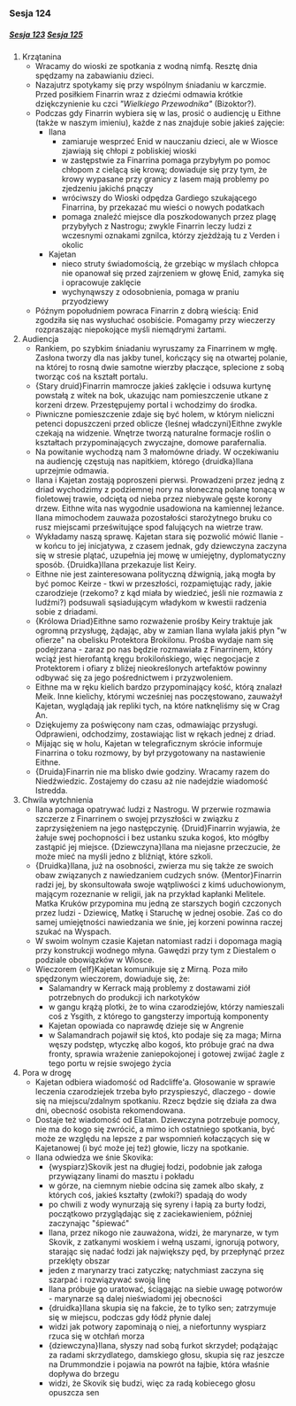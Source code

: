### Sesja 124
##### [Sesja 123](#sesja-123) [Sesja 125](#sesja-125)
1. Krzątanina
    - Wracamy do wioski ze spotkania z wodną nimfą. Resztę dnia spędzamy na zabawianiu dzieci.
    - Nazajutrz spotykamy się przy wspólnym śniadaniu w karczmie. Przed posiłkiem Finarrin wraz z dziećmi odmawia krótkie dziękczynienie ku czci _"Wielkiego Przewodnika"_ (Bizoktor?).
    - Podczas gdy Finarrin wybiera się w las, prosić o audiencję u Eithne (także w naszym imieniu), każde z nas znajduje sobie jakieś zajęcie:
        - Ilana
            - zamiaruje wesprzeć Enid w nauczaniu dzieci, ale w Wiosce zjawiają się chłopi z pobliskiej wioski
            - w zastępstwie za Finarrina pomaga przybyłym po pomoc chłopom z cielącą się krową; dowiaduje się przy tym, że krowy wypasane przy granicy z lasem mają problemy po zjedzeniu jakichś pnączy
            - wróciwszy do Wioski odpędza Gardiego szukającego Finarrina, by przekazać mu wieści o nowych podatkach
            - pomaga znaleźć miejsce dla poszkodowanych przez plagę przybyłych z Nastrogu; zwykle Finarrin leczy ludzi z wczesnymi oznakami zgnilca, którzy zjeżdżają tu z Verden i okolic
        - Kajetan
            - nieco struty świadomością, że grzebiąc w myślach chłopca nie opanował się przed zajrzeniem w głowę Enid, zamyka się i opracowuje zaklęcie
            - wychynąwszy z odosobnienia, pomaga w praniu przyodziewy
    - Późnym popołudniem powraca Finarrin z dobrą wieścią: Enid zgodziła się nas wysłuchać osobiście. Pomagamy przy wieczerzy rozpraszając niepokojące myśli niemądrymi żartami.
2. Audiencja
    - Rankiem, po szybkim śniadaniu wyruszamy za Finarrinem w mgłę. Zasłona tworzy dla nas jakby tunel, kończący się na otwartej polanie, na której to rosną dwie samotne wierzby płaczące, splecione z sobą tworząc coś na kształt portalu.
    - {Stary druid}Finarrin mamrocze jakieś zaklęcie i odsuwa kurtynę powstałą z witek na bok, ukazując nam pomieszczenie utkane z korzeni drzew. Przestępujemy portal i wchodzimy do środka.
    - Piwniczne pomieszczenie zdaje się być holem, w którym nieliczni petenci dopuszczeni przed oblicze {leśnej władczyni}Eithne zwykle czekają na widzenie. Wnętrze tworzą naturalne formacje roślin o kształtach przypominających zwyczajne, domowe parafernalia.
    - Na powitanie wychodzą nam 3 małomówne driady. W oczekiwaniu na audiencję częstują nas napitkiem, którego {druidka}Ilana uprzejmie odmawia.
    - Ilana i Kajetan zostają poproszeni pierwsi. Prowadzeni przez jedną z driad wychodzimy z podziemnej nory na słoneczną polanę tonącą w fioletowej trawie, odciętą od nieba przez niebywale gęste korony drzew. Eithne wita nas wygodnie usadowiona na kamiennej leżance. Ilana mimochodem zauważa pozostałości starożytnego bruku co rusz miejscami prześwitujące spod falujących na wietrze traw.
    - Wykładamy naszą sprawę. Kajetan stara się pozwolić mówić Ilanie - w końcu to jej inicjatywa, z czasem jednak, gdy dziewczyna zaczyna się w stresie plątać, uzupełnia jej mowę w umiejętny, dyplomatyczny sposób. {Druidka}Ilana przekazuje list Keiry.
    - Eithne nie jest zainteresowana polityczną dźwignią, jaką mogła by być pomoc Keirze - tkwi w przeszłości, rozpamiętując rady, jakie czarodzieje (rzekomo? z kąd miała by wiedzieć, jeśli nie rozmawia z ludźmi?) podsuwali sąsiadującym władykom w kwestii radzenia sobie z driadami.
    - {Królowa Driad}Eithne samo rozważenie prośby Keiry traktuje jak ogromną przysługę, żądając, aby w zamian Ilana wylała jakiś płyn "w ofierze" na obelisku Protektora Brokilonu. Prośba wydaje nam się podejrzana - zaraz po nas będzie rozmawiała z Finarrinem, który wciąż jest hierofantą kręgu brokilońskiego, więc negocjacje z Protektorem i ofiary z bliżej nieokreślonych artefaktów powinny odbywać się za jego pośrednictwem i przyzwoleniem.
    - Eithne ma w ręku kielich bardzo przypominający kość, którą znalazł Meik. Inne kielichy, którymi wcześniej nas poczęstowano, zauważył Kajetan, wyglądają jak repliki tych, na które natknęliśmy się w Crag An.
    - Dziękujemy za poświęcony nam czas, odmawiając przysługi. Odprawieni, odchodzimy, zostawiając list w rękach jednej z driad.
    - Mijając się w holu, Kajetan w telegraficznym skrócie informuje Finarrina o toku rozmowy, by był przygotowany na nastawienie Eithne.
    - {Druida}Finarrin nie ma blisko dwie godziny. Wracamy razem do Niedźwiedzic. Zostajemy do czasu aż nie nadejdzie wiadomość Istredda.
3. Chwila wytchnienia
    - Ilana pomaga opatrywać ludzi z Nastrogu. W przerwie rozmawia szczerze z Finarrinem o swojej przyszłości w związku z zaprzysiężeniem na jego następczynię. {Druid}Finarrin wyjawia, że żałuje swej pochopności i bez ustanku szuka kogoś, kto mógłby zastąpić jej miejsce. {Dziewczyna}Ilana ma niejasne przeczucie, że może mieć na myśli jedno z bliźniąt, które szkoli.
    - {Druidka}Ilana, już na osobności, zwierza mu się także ze swoich obaw związanych z nawiedzaniem cudzych snów. {Mentor}Finarrin radzi jej, by skonsultowała swoje wątpliwości z kimś uduchowionym, mającym rozeznanie w religii, jak na przykład kapłanki Melitele. Matka Kruków przypomina mu jedną ze starszych bogiń czczonych przez ludzi - Dziewicę, Matkę i Staruchę w jednej osobie. Zaś co do samej umiejętności nawiedzania we śnie, jej korzeni powinna raczej szukać na Wyspach.
    - W swoim wolnym czasie Kajetan natomiast radzi i dopomaga magią przy konstrukcji wodnego młyna. Gawędzi przy tym z Diestalem o podziale obowiązków w Wiosce.
    - Wieczorem {elf}Kajetan komunikuje się z Mirną. Poza miło spędzonym wieczorem, dowiaduje się, że:
        - Salamandry w Kerrack mają problemy z dostawami ziół potrzebnych do produkcji ich narkotyków
        - w gangu krążą plotki, że to wina czarodziejów, którzy namieszali coś z Ysgith, z którego to gangsterzy importują komponenty
        - Kajetan opowiada co naprawdę dzieje się w Angrenie
        - w Salamandrach pojawił się ktoś, kto podaje się za maga; Mirna węszy podstęp, wtyczkę albo kogoś, kto próbuje grać na dwa fronty, sprawia wrażenie zaniepokojonej i gotowej zwijać żagle z tego portu w rejsie swojego życia
4. Pora w drogę
    - Kajetan odbiera wiadomość od Radcliffe'a. Głosowanie w sprawie leczenia czarodziejek trzeba było przyspieszyć, dlaczego - dowie się na miejscu/zdalnym spotkaniu. Rzecz będzie się działa za dwa dni, obecność osobista rekomendowana.
    - Dostaje też wiadomość od Elatan. Dziewczyna potrzebuje pomocy, nie ma do kogo się zwrócić, a mimo ich ostatniego spotkania, być może ze względu na lepsze z par wspomnień kołaczących się w Kajetanowej (i być może jej też) głowie, liczy na spotkanie.
    - Ilana odwiedza we śnie Skovika:
        - {wyspiarz}Skovik jest na długiej łodzi, podobnie jak załoga przywiązany linami do masztu i pokładu
        - w górze, na ciemnym niebie odcina się zamek albo skały, z których coś, jakieś kształty (zwłoki?) spadają do wody
        - po chwili z wody wynurzają się syreny i łapią za burty łodzi, początkowo przyglądając się z zaciekawieniem, później zaczynając "śpiewać" 
        - Ilana, przez nikogo nie zauważona, widzi, że marynarze, w tym Skovik, z zatkanymi woskiem i wełną uszami, ignorują potwory, starając się nadać łodzi jak największy pęd, by przepłynąć przez przeklęty obszar
        - jeden z marynarzy traci zatyczkę; natychmiast zaczyna się szarpać i rozwiązywać swoją linę
        - Ilana próbuje go uratować, ściągając na siebie uwagę potworów - marynarze są dalej nieświadomi jej obecności
        - {druidka}Ilana skupia się na fakcie, że to tylko sen; zatrzymuje się w miejscu, podczas gdy łódź płynie dalej
        - widzi jak potwory zapominają o niej, a niefortunny wyspiarz rzuca się w otchłań morza
        - {dziewczyna}Ilana, słyszy nad sobą furkot skrzydeł; podążając za radami skrzydlatego, damskiego głosu, skupia się raz jeszcze na Drummondzie i pojawia na powrót na łajbie, która właśnie dopływa do brzegu
        - widzi, że Skovik się budzi, więc za radą kobiecego głosu opuszcza sen